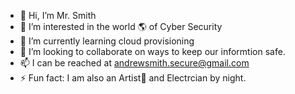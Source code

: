 - 👋 Hi, I’m Mr. Smith
- 👀 I’m interested in the world 🌎 of Cyber Security
- 🌱 I’m currently learning cloud provisioning
- 💞️ I’m looking to collaborate on ways to keep our informtion safe.
- 📫 I can be reached at andrewsmith.secure@gmail.com
- ⚡ Fun fact: I am also an Artist🎤 and Electrcian by night.

<!---
andrewsmith-secure/andrewsmith-secure is a ✨ special ✨ repository because its `README.md` (this file) appears on your GitHub profile.
You can click the Preview link to take a look at your changes.
--->
